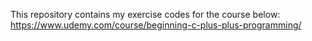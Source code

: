 This repository contains my exercise codes for the course below:
https://www.udemy.com/course/beginning-c-plus-plus-programming/
